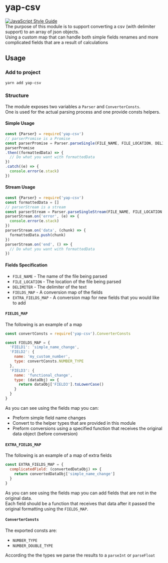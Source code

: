 # yap-csv
[![JavaScript Style Guide](https://img.shields.io/badge/code_style-standard-brightgreen.svg)](https://standardjs.com)
<br/>
The purpose of this module is to support converting a csv (with delimiter support) to an array of json objects.<br/> 
Using a custom map that can handle both simple fields renames and more complicated fields that are a result of calculations

## Usage
### Add to project
```bash
yarn add yap-csv
```
### Structure
The module exposes two variables a ```Parser``` and ```ConverterConsts```. <br/>
One is used for the actual parsing process and one provide consts helpers.

#### Simple Usage
```javascript
const {Parser} = require('yap-csv')
// parserPromise is a Promise
const parserPromise = Parser.parseSingle(FILE_NAME, FILE_LOCATION, DELIMITER, FIELDS_MAP, EXTRA_FIELDS_MAP)
parserPromise
.then((formattedData) => {
  // Do what you want with formattedData
})
.catch((e) => {
  console.error(e.stack)
})
```

#### Stream Usage
```javascript
const {Parser} = require('yap-csv')
const formattedData = []
// parserStream is a stream
const parserStream = Parser.parseSingleStream(FILE_NAME, FILE_LOCATION, DELIMITER, FIELDS_MAP, EXTRA_FIELDS_MAP)
parserStream.on('error', (e) => {
  console.error(e.stack)
})
parserStream.on('data', (chunk) => {
  formattedData.push(chunk)
})
parserStream.on('end', () => {
  // Do what you want with formattedData
})
```

#### Fields Specification

* ```FILE_NAME``` - The name of the file being parsed
* ```FILE_LOCATION``` - The location of the file being parsed
* ```DELIMITER``` - The delimiter of the text
* ```FIELDS_MAP``` - A conversion map of the fields
* ```EXTRA_FIELDS_MAP``` - A conversion map for new fields that you would like to add

#### ```FIELDS_MAP```
The following is an example of a map
```javascript
const convertConsts = require('yap-csv').ConverterConsts

const FIELDS_MAP = {
  'FIELD1': 'simple_name_change',
  'FIELD2': {
    name: 'my_custom_number',
    type: convertConsts.NUMBER_TYPE
  },
  'FIELD3': {
    name: 'functional_change',
    type: (dataObj) => {
      return dataObj['FIELD3'].toLowerCase()
    }
  }
}
```

As you can see using the fields map you can:
* Preform simple field name changes
* Convert to the helper types that are provided in this module
* Preform conversions using a specified function that receives the original data object (before conversion)

#### ```EXTRA_FIELDS_MAP``` 
The following is an example of a map of extra fields
```javascript
const EXTRA_FIELDS_MAP = {
  complicatedField: (convertedDataObj) => {
    return convertedDataObj['simple_name_change']
  }
}
```

As you can see using the fields map you can add fields that are not in the original data. <br/>
Each field should be a function that receives that data after it passed the original formatting using the ```FIELDS_MAP```.

#### ```ConverterConsts``` 
The exported consts are:
* ```NUMBER_TYPE```
* ```NUMBER_DOUBLE_TYPE```

According the the types we parse the results to a ```parseInt``` or ```parseFloat```